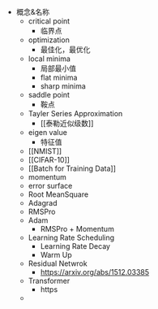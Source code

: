 - 概念&名称
	- critical point
		- 临界点
	- optimization
		- 最佳化，最优化
	- local minima
		- 局部最小值
		- flat minima
		- sharp minima
	- saddle point
		- 鞍点
	- Tayler Series Approximation
		- [[泰勒近似级数]]
	- eigen value
		- 特征值
	- [[NMIST]]
	- [[CIFAR-10]]
	- [[Batch for Training Data]]
	- momentum
	- error surface
	- Root MeanSquare
	- Adagrad
	- RMSPro
	- Adam
		- RMSPro + Momentum
	- Learning Rate Scheduling
		- Learning Rate Decay
		- Warm Up
	- Residual Netwrok
		- https://arxiv.org/abs/1512.03385
	- Transformer
		- https
	-